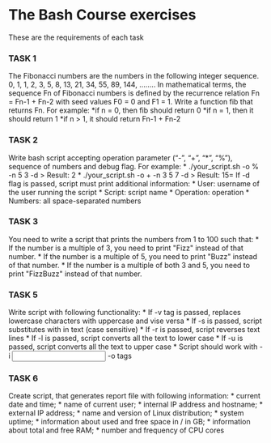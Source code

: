 <h1>The Bash Course exercises</h1>

These are the requirements of each task

<h3>TASK 1</h3>
The Fibonacci numbers are the numbers in the following integer sequence. 0, 1, 1, 2, 3, 5, 8, 13, 21, 34, 55, 89, 144, …….. In mathematical terms, the sequence Fn of Fibonacci numbers is defined by the recurrence relation Fn = Fn-1 + Fn-2 with seed values F0 = 0 and F1 = 1. Write a function fib that returns Fn. For example:
    *if n = 0, then fib should return 0
    *if n = 1, then it should return 1
    *if n > 1, it should return Fn-1 + Fn-2

<h3>TASK 2</h3>
Write bash script accepting operation parameter (“-”, “+”, “*”, “%”), sequence of numbers and debug flag. For example:
    * ./your_script.sh -o % -n 5 3 -d > Result: 2
    * ./your_script.sh -o + -n 3 5 7 -d > Result: 15=
If -d flag is passed, script must print additional information:
    * User: username of the user running the script
    * Script: script name        
    * Operation: operation
    * Numbers: all space-separated numbers


<h3>TASK 3</h3>
You need to write a script that prints the numbers from 1 to 100 such that:
    * If the number is a multiple of 3, you need to print "Fizz" instead of that number.
    * If the number is a multiple of 5, you need to print "Buzz" instead of that number.
    * If the number is a multiple of both 3 and 5, you need to print "FizzBuzz" instead of that number.

<h3>TASK 5</h3>
Write script with following functionality:
    * If -v tag is passed, replaces lowercase characters with uppercase and vise versa
    * If -s is passed, script substitutes <A_WORD> with <B_WORD> in text (case sensitive)
    * If -r is passed, script reverses text lines
    * If -l is passed, script converts all the text to lower case
    * If -u is passed, script converts all the text to upper case
    * Script should work with -i <input file> -o <output file> tags

<h3>TASK 6</h3>
Create script, that generates report file with following information:
    * current date and time;
    * name of current user;
    * internal IP address and hostname;
    * external IP address;
    * name and version of Linux distribution;
    * system uptime;
    * information about used and free space in / in GB;
    * information about total and free RAM;
    * number and frequency of CPU cores

